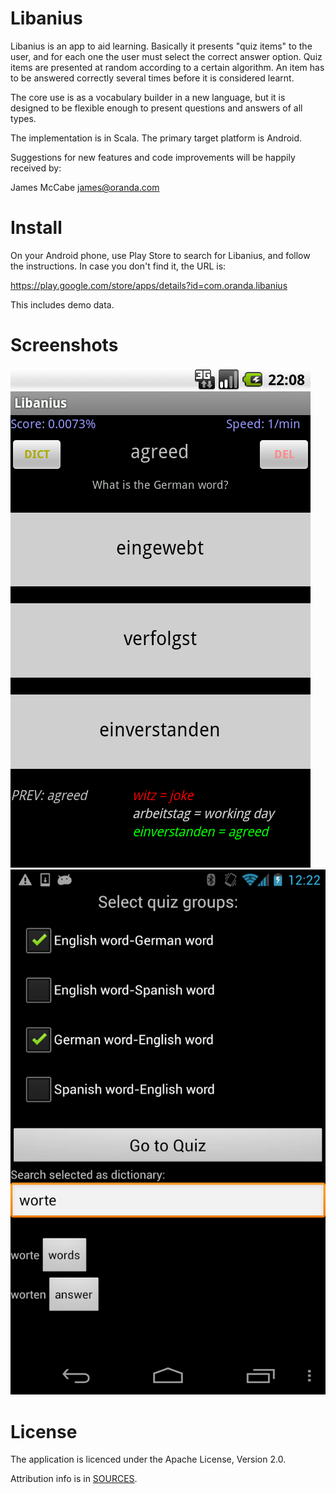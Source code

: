 Libanius
========

Libanius is an app to aid learning. Basically it presents "quiz items" to the user, and for each one the user must select the correct answer option. Quiz items are presented at random according to a certain algorithm. An item has to be answered correctly several times before it is considered learnt.

The core use is as a vocabulary builder in a new language, but it is designed to be flexible enough to present questions and answers of all types.

The implementation is in Scala. The primary target platform is Android.

Suggestions for new features and code improvements will be happily received by:

James McCabe <james@oranda.com>


Install
=======

On your Android phone, use Play Store to search for Libanius, and follow the instructions. In
case you don't find it, the URL is:

https://play.google.com/store/apps/details?id=com.oranda.libanius

This includes demo data.


Screenshots
===========

![Libanius](https://github.com/oranda/libanius/raw/master/docs/screenshotQuizV05.png)
![Libanius](https://github.com/oranda/libanius/raw/master/docs/screenshotOptionsV072.png)


License
=======

The application is licenced under the Apache License, Version 2.0.

Attribution info is in [SOURCES](SOURCES.md).
